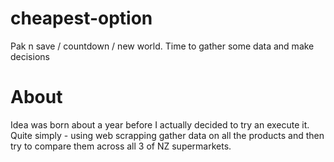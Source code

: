 # cheapest-option
Pak n save / countdown / new world. Time to gather some data and make decisions

# About

Idea was born about a year before I actually decided to try an execute it. Quite simply - using web scrapping gather data on all the products and then try to compare them across all 3 of NZ supermarkets.
